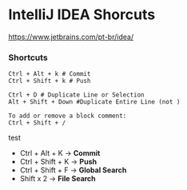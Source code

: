 
# IntelliJ IDEA Shorcuts

https://www.jetbrains.com/pt-br/idea/

### Shortcuts
```shell
Ctrl + Alt + k # Commit
Ctrl + Shift + k # Push
```

```shell
Ctrl + D # Duplicate Line or Selection
Alt + Shift + Down #Duplicate Entire Line (not )
```

```shell
To add or remove a block comment:
Ctrl + Shift + /
```

test

-   Ctrl + Alt + K → **Commit**
-   Ctrl + Shift + K → **Push**
-   Ctrl + Shift + F → **Global Search**
-   Shift x 2 → **File Search**